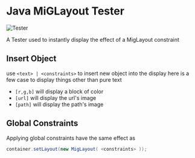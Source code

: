 # Java MiGLayout Tester
![Tester](https://i.ibb.co/8bYWQSQ/miglayout.png)

A Tester used to instantly display the effect of a MigLayout constraint
## Insert Object
use ` <text> | <constraints> ` to insert new object into the display
here is a few case to display things other than pure text
 - `[r,g,b]` will display a block of color
 - `[url]` will display the url's image
 - `[path]` will display the path's image
## Global Constraints
Applying global constraints
have the same effect as
```java
container.setLayout(new MigLayout( <constraints> ));
```
